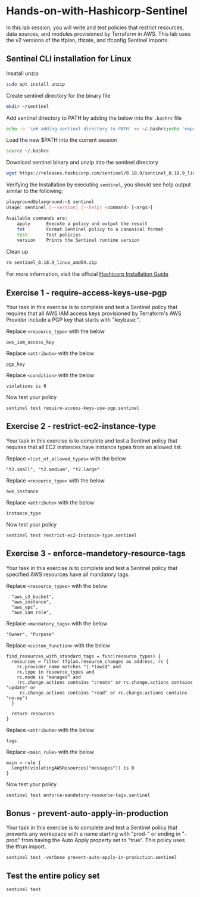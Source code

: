 # Hands-on-with-Hashicorp-Sentinel

In this lab session, you will write and test policies that restrict resources, data sources, and modules provisioned by Terraform in AWS. This lab uses the v2 versions of the tfplan, tfstate, and tfconfig Sentinel imports.

## Sentinel CLI installation for Linux 

Insatall unzip
```Bash
sudo apt install unzip
```

Create sentinel directory for the binary file
```Bash
mkdir ~/sentinel
```

Add sentinel directory to PATH by adding the below into the `.bashrc` file
```Bash
echo -e '\n# adding sentinel directory to PATH' >> ~/.bashrc;echo 'export PATH="$HOME/sentinel:$PATH"' >> ~/.bashrc
```

Load the new $PATH into the current session
```Bash
source ~/.bashrc
```

Download sentinel binary and unzip into the sentinel directory
```Bash
wget https://releases.hashicorp.com/sentinel/0.18.9/sentinel_0.18.9_linux_amd64.zip; unzip sentinel_0.18.9_linux_amd64.zip -d ~/sentinel;
```
Verifying the Installation by executing `sentinel`, you should see help output similar to the following:
```Bash
playground@playground:~$ sentinel
Usage: sentinel [--version] [--help] <command> [<args>]

Available commands are:
    apply      Execute a policy and output the result
    fmt        Format Sentinel policy to a canonical format
    test       Test policies
    version    Prints the Sentinel runtime version
```

Clean up
```Bash
rm sentinel_0.18.9_linux_amd64.zip
```

For more information, visit the official [Hashicorp Installation Guide](https://docs.hashicorp.com/sentinel/intro/getting-started/install)

## Exercise 1 - require-access-keys-use-pgp

Your task in this exercise is to complete and test a Sentinel policy that requires that all AWS IAM access keys provisioned by Terraform's AWS Provider include a PGP key that starts with "keybase:".

Replace `<resource_type>` with the below
```
aws_iam_access_key
```

Replace `<attribute>` with the below
```
pgp_key
```

Replace `<condition>` with the below
```
violations is 0
```

Now test your policy
```
sentinel test require-access-keys-use-pgp.sentinel
```

## Exercise 2 - restrict-ec2-instance-type

Your task in this exercise is to complete and test a Sentinel policy that requires that all EC2 instances have instance types from an allowed list.

Replace `<list_of_allowed_types>` with the below
```
"t2.small", "t2.medium", "t2.large"
```

Replace `<resource_type>` with the below
```
aws_instance
```

Replace `<attribute>` with the below
```
instance_type
```

Now test your policy
```
sentinel test restrict-ec2-instance-type.sentinel
```

## Exercise 3 - enforce-mandetory-resource-tags

Your task in this exercise is to complete and test a Sentinel policy that specified AWS resources have all mandatory tags.

Replace `<resource_types>` with the below
```
  "aws_s3_bucket",
  "aws_instance",
  "aws_vpc",
  "aws_iam_role",
```

Replace `<mandatory_tags>` with the below
```
"Owner", "Purpose"
```

Replace `<custom_function>` with the below
```
find_resources_with_standard_tags = func(resource_types) {
  resources = filter tfplan.resource_changes as address, rc {
    rc.provider_name matches "(.*)aws$" and
    rc.type in resource_types and
  	rc.mode is "managed" and
    (rc.change.actions contains "create" or rc.change.actions contains "update" or
     rc.change.actions contains "read" or rc.change.actions contains "no-op")
  }

  return resources
}
```

Replace `<attribute>` with the below
```
tags
```

Replace `<main_rule>` with the below
```
main = rule {
  length(violatingAWSResources["messages"]) is 0
}
```

Now test your policy
```
sentinel test enforce-mandetory-resource-tags.sentinel
```

## Bonus - prevent-auto-apply-in-production

Your task in this exercise is to complete and test a Sentinel policy that prevents any workspace with a name starting with "prod-" or ending in "-prod" from having the Auto Apply property set to "true".
This policy uses the tfrun import.

```
sentinel test -verbose prevent-auto-apply-in-production.sentinel
```

## Test the entire policy set

```
sentinel test
```